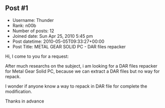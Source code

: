 ## Post #1
- Username: Thunder
- Rank: n00b
- Number of posts: 12
- Joined date: Sun Apr 25, 2010 5:45 pm
- Post datetime: 2010-05-05T09:33:27+00:00
- Post Title: METAL GEAR SOLID PC - DAR files repacker

Hi,
I come to you for a request:

After much researchs on the subject, i am looking for a DAR files repacker for Metal Gear Solid PC, because we can extract a DAR files but no way for repack.

I wonder if anyone know a way to repack in DAR file for complete the modification.

Thanks in advance
